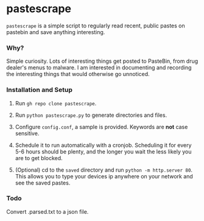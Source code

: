 # pastescrape
`pastescrape` is a simple script to regularly read recent, public pastes on pastebin and save anything interesting.

### Why?
Simple curiosity. Lots of interesting things get posted to PasteBin, from drug dealer's menus to malware. I am interested in documenting and recording the interesting things that would otherwise go unnoticed.

### Installation and Setup
1. Run `gh repo clone pastescrape`.

2. Run `python pastescrape.py` to generate directories and files.

3. Configure `config.conf`, a sample is provided. Keywords are **not** case sensitive.

4. Schedule it to run automatically with a cronjob. Scheduling it for every 5-6 hours should be plenty, and the longer you wait the less likely you are to get blocked.

5. (Optional) cd to the `saved` directory and run `python -m http.server 80`. This allows you to type your devices ip anywhere on your network and see the saved pastes.

### Todo
Convert .parsed.txt to a json file.
